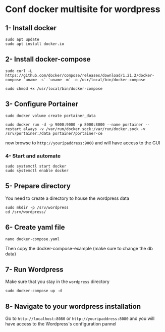 # Conf docker multisite for wordpress

## 1- Install docker 
```
sudo apt update
sudo apt install docker.io
```
## 2- Install docker-compose
```
sudo curl -L https://github.com/docker/compose/releases/download/1.21.2/docker-compose-`uname -s`-`uname -m` -o /usr/local/bin/docker-compose
```
```
sudo chmod +x /usr/local/bin/docker-compose
```
## 3- Configure Portainer
```
sudo docker volume create portainer_data
```
```
sudo docker run -d -p 9000:9000 -p 8000:8000 --name portainer --restart always -v /var/run/docker.sock:/var/run/docker.sock -v /srv/portainer:/data portainer/portainer-ce
```
now browse to `http://youripaddress:9000` and will have access to the GUI 

### 4- Start and automate
```
sudo systemctl start docker
sudo systemctl enable docker
```

##  5- Prepare directory
You need to create a directory to house the wordpress data
```
sudo mkdir -p /srv/wordpress
cd /srv/wordpress/
```

## 6- Create yaml file
```
nano docker-compose.yaml
```
Then copy the docker-compose-example (make sure to change the db data)

##  7- Run Wordpress
Make sure that you stay in the `wordpress` directory
```
sudo docker-compose up -d
```

##  8- Navigate to your wordpress installation
Go to `http://localhost:8080` or `http://youripaddress:8080` and you will have access to the Wordpress's configuration pannel





